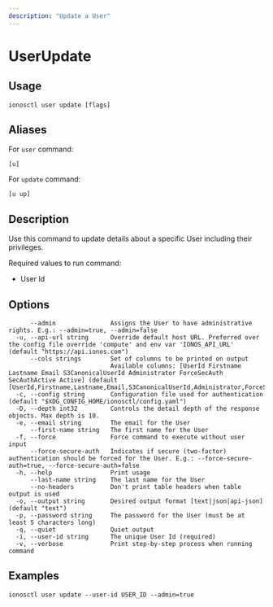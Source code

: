 ```yaml
---
description: "Update a User"
---
```


# UserUpdate

## Usage

```text
ionosctl user update [flags]
```

## Aliases

For `user` command:

```text
[u]
```

For `update` command:

```text
[u up]
```

## Description

Use this command to update details about a specific User including their privileges.

Required values to run command:

* User Id

## Options

```text
      --admin               Assigns the User to have administrative rights. E.g.: --admin=true, --admin=false
  -u, --api-url string      Override default host URL. Preferred over the config file override 'compute' and env var 'IONOS_API_URL' (default "https://api.ionos.com")
      --cols strings        Set of columns to be printed on output 
                            Available columns: [UserId Firstname Lastname Email S3CanonicalUserId Administrator ForceSecAuth SecAuthActive Active] (default [UserId,Firstname,Lastname,Email,S3CanonicalUserId,Administrator,ForceSecAuth,SecAuthActive,Active])
  -c, --config string       Configuration file used for authentication (default "$XDG_CONFIG_HOME/ionosctl/config.yaml")
  -D, --depth int32         Controls the detail depth of the response objects. Max depth is 10.
  -e, --email string        The email for the User
      --first-name string   The first name for the User
  -f, --force               Force command to execute without user input
      --force-secure-auth   Indicates if secure (two-factor) authentication should be forced for the User. E.g.: --force-secure-auth=true, --force-secure-auth=false
  -h, --help                Print usage
      --last-name string    The last name for the User
      --no-headers          Don't print table headers when table output is used
  -o, --output string       Desired output format [text|json|api-json] (default "text")
  -p, --password string     The password for the User (must be at least 5 characters long)
  -q, --quiet               Quiet output
  -i, --user-id string      The unique User Id (required)
  -v, --verbose             Print step-by-step process when running command
```

## Examples

```text
ionosctl user update --user-id USER_ID --admin=true
```

